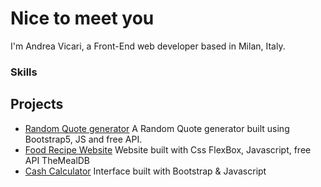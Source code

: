 ####
Nice to meet you<br>
================
I'm Andrea Vicari, a Front-End web developer based in Milan, Italy.

### Skills


## Projects

* [Random Quote generator](https://github.com/Andrea-vicari/Random_quote_generator_API)
   A Random Quote generator built using Bootstrap5, JS and free API.
* [Food Recipe Website](https://github.com/Andrea-vicari/WorldRecipe)
   Website built with Css FlexBox, Javascript, free API TheMealDB
* [Cash Calculator](https://github.com/Andrea-vicari/Cash_register)
   Interface built with Bootstrap & Javascript
